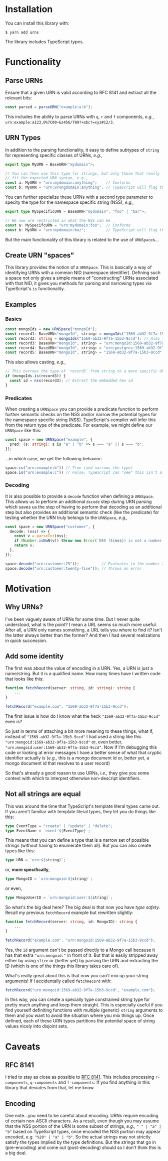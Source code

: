 # Installation

You can install this library with:

```
$ yarn add urns
```

The library includes TypeScript types.

# Functionality

## Parse URNs

Ensure that a given URN is valid according to RFC 8141 and extract
all the relevant bits:

```typescript
const parsed = parseURN("example:a:b");
```

This includes the ability to parse URNs with `q`, `r` and `f` components,
*e.g.*, `urn:example:a123,0%7C00~&z456/789?+abc?=xyz#12/3`.

## URN Types

In addition to the parsing functionality, it easy to define subtypes of `string` for
representing specific classes of URNs, *e.g.*,

```typescript
export type MyURN = BaseURN<"mydomain">;

// You can then use this type for strings, but only those that really 
// fit the expected URN syntax, e.g.,
const a: MyURN = "urn:mydomain:anything";    // Conforms
const b: MyURN = "urn:wrongdomain:anything"; // TypeScript will flag this as an error!
```

You can further specialize these URNs with a second type parameter to specity
the type for the namespace specific string (NSS), *e.g.,*

```typescript
export type MySpecificURN = BaseURN<"mydomain", "foo" | "bar">;

// We now are restricted in what the NSS can be
const a: MySpecifcURN = "urn:mydomain:foo";  // Conforms
const b: MyURN = "urn:mydomain:buz";         // TypeScript will flag this as an error!
```

But the main functionality of this library is related to the use of `URNSpace`s...

## Create URN "spaces"

This library provides the notion of a `URNSpace`. This is basically a way of
identifying URNs with a common NID (namespace identifier). Defining such a space
not only gives a simple means of "constructing" URNs associated with that NID,
it gives you methods for parsing and narrowing types via TypeScript's `is`
functionality.

## Examples

### Basics

```typescript
const mongoIds = new URNSpace("mongoId");
const record1: BaseURN<"mongoId", string> = mongoIds("1569-ab32-9f7a-15b3-9ccd"); // OK
const record2: string = mongoIds("1569-ab32-9f7a-15b3-9ccd"); // Also fine, but loses type information
const record3: BaseURN<"mongoId", string> = "urn:mongoId:1569-ab32-9f7a-15b3-9ccd"; // works too
const record4: BaseURN<"mongoId", string> = "urn:postgres:1569-ab32-9f7a-15b3-9ccd"; // Nope
const record5: BaseURN<"mongoId", string> = "1569-ab32-9f7a-15b3-9ccd"; // Also nope
```

This also allows casting, _e.g._,

```typescript
// This narrows the type of `record3` from string to a more specific URN syntax string
if (mongoIds.is(record3)) {
  const id = nss(record3); // Extract the embedded hex id
}
```

### Predicates

When creating a `URNSpace` you can provide a predicate function to perform further semantic checks on the NSS and/or
narrow the potential types for the namespace specific string (NSS).  TypeScript's compiler will infer this from
the return type of the predicate.  For example, we might define our `URNSpace` like this:

```typescript
const space = new URNSpace("example", {
  pred: (s: string): s is "a" | "b" => s === "a" || s === "b",
});
```

...in which case, we get the following behavior:

```typescript
space.is("urn:example:b")) // True (and narrows the type)
space.is("urn:example:c")) // False, TypeScript can "see" this isn't allowed!
```

### Decoding

It is also possible to provide a `decode` function when defining a `URNSpace`.  This allows us to perform
an additional `decode` step during URN parsing which saves us the step of having to perform that decoding as
an additional step but also provides an additional semantic check (like the predicate) for testing whether
the URN truly belongs to the `URNSpace`, *e.g.,*

```typescript
const space = new URNSpace("customer", {
  decode: (nss) => {
    const v = parseInt(nss);
    if (Number.isNaN(v)) throw new Error(`NSS (${nss}) is not a number!`);
    return v;
  },
});

space.decode("urn:customer:25"));          // Evaluates to the number 25
space.decode("urn:customer:twenty-five")); // Throws an error
```

# Motivation

## Why URNs?

I've been vaguely aware of URNs for some time. But I never quite understood,
what is the point? I mean a URL seems so much more useful. After all, a URN only
names something, a URL tells you where to find it? Isn't the latter always
better than the former? And then I had several realizations in quick succession.

## Add some identity

The first was about the value of encoding in a URN. Yes, a URN is just a name/string.
But it is a qualified name. How many times have I written code that looks like
this:

```typescript
function fetchRecord(server: string, id: string): string {
    ...
}

fetchRecord("example.com", "1569-ab32-9f7a-15b3-9ccd");
```

The first issue is how do I know what the heck `"1569-ab32-9f7a-15b3-9ccd"` even
is?

So just in terms of attaching a bit more meaning to these things, what if,
instead of `"1569-ab32-9f7a-15b3-9ccd"` I had used a string like this
`"urn:mongoid:1569-ab32-9f7a-15b3-9ccd"` or, even better,
`"urn:mongoid:user:1569-ab32-9f7a-15b3-9ccd"`. Now if I'm debugging this code or
looking at error messages I have a better sense of what that cryptic identifier
actually is (_e.g.,_ this is a mongo document id or, better yet, a mongo
document id that resolves to a user record)

So that's already a good reason to use URNs, _i.e.,_ they give you some context
with which to interpret otherwise non-descript identifiers.

## Not all strings are equal

This was around the time that TypeScript's template literal types came out. If
you aren't familiar with template literal types, they let you do things like
this:

```typescript
type EventType = "create" | "update" | "delete";
type EventName = `event-${EventType}`;
```

This means that you can define a type that is a narrow set of possible strings
(without having to enumerate them all). But you can also create types like this:

```typescript
type URN = `urn:${string}`;
```

or, **more specifically**,

```typescript
type MongoID = `urn:mongoid:${string}`;
```

or even,

```typescript
type MongoUserID = `urn:mongoid:user:${string}`;
```

So what's the big deal here? The big deal is that now you have _type safety_.
Recall my previous `fetchRecord` example but rewritten slightly:

```typescript
function fetchRecord(server: string, id: MongoID): string {
    ...
}

fetchRecord("example.com", "urn:mongoid:1569-ab32-9f7a-15b3-9ccd");
```

Yes, the `id` argument can't be passed directly to a Mongo call because it has
that extra `"urn:mongoid:"` in front of it. But that is easily stripped away
either by using `slice` or (better yet) by parsing the URN and extracting the ID
(which is one of the things this library takes care of).

What's really great about this is that now you can't mix up your string
arguments! If I accidentally called `fetchRecord` with:

```typescript
fetchRecord("urn:mongoid:1569-ab32-9f7a-15b3-9ccd", "example.com");
```

In this way, you can create a specially type constrained string type for pretty
much anything and keep them straight. This is especially useful if you find
yourself definiting functions with multiple (generic) `string` arguments to them
and you want to avoid the situation where you mix things up. Once defined, each
of these URN types partitions the potential space of string values nicely into
disjoint sets.


# Caveats

## RFC 8141

I tried to stay as close as possible to [RFC
8141](https://tools.ietf.org/html/rfc8141). This includes processing
`r-components`, `q-components` and `f-components`. If you find anything in this
library that deviates from that, let me know.

## Encoding

One note...you need to be careful about encoding. URNs require encoding of
certain non-ASCII characters. As a result, even though you may assume that the
NSS portion of the URN is some subset of strings, _e.g.,_ `" " | "a" | "b"`
based on TypeScript types, once encoded the NSS portion may appear encoded,
_e.g._ `"%20" | "a" | "b"`. So the actual strings may not strictly satisfy the
types implied by the type definitions. But the strings that go in
(pre-encoding) and come out (post-decoding) should so I don't think this is a
big deal.
